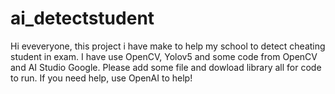 # ai_detectstudent
Hi eveveryone, this project i have make to help my school to detect cheating student in exam. I have use OpenCV, Yolov5 and some code from OpenCV and AI Studio Google.
Please add some file and dowload library all for code to run. If you need help, use OpenAI to help!
